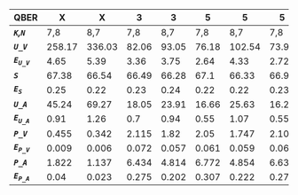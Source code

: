 ﻿| **QBER**                  | **X**  | **X**  | **3** | **3** | **5** | **5**  | **5** | **5**  |
|---------------------------|--------|--------|-------|-------|-------|--------|-------|--------|
| ***`K`,`N`***             | 7,8    | 8,7    | 7,8   | 8,7   | 7,8   | 8,7    | 7,8   | 8,7    |
| ***`U_V`***               | 258.17 | 336.03 | 82.06 | 93.05 | 76.18 | 102.54 | 73.92 | 101.88 |
| ***`E`<sub>`U_V`</sub>*** | 4.65   | 5.39   | 3.36  | 3.75  | 2.64  | 4.33   | 2.72  | 4.12   |
| ***`S`***                 | 67.38  | 66.54  | 66.49 | 66.28 | 67.1  | 66.33  | 66.96 | 66.47  |
| ***`E`<sub>`S`</sub>***   | 0.25   | 0.22   | 0.23  | 0.24  | 0.22  | 0.22   | 0.23  | 0.23   |
| ***`U_A`***               | 45.24  | 69.27  | 18.05 | 23.91 | 16.66 | 25.63  | 16.26 | 25.82  |
| ***`E`<sub>`U_A`</sub>*** | 0.91   | 1.26   | 0.7   | 0.94  | 0.55  | 1.07   | 0.55  | 1.03   |
| ***`P_V`***               | 0.455  | 0.342  | 2.115 | 1.82  | 2.05  | 1.747  | 2.102 | 1.703  |
| ***`E`<sub>`P_V`</sub>*** | 0.009  | 0.006  | 0.072 | 0.057 | 0.061 | 0.059  | 0.06  | 0.062  |
| ***`P_A`***               | 1.822  | 1.137  | 6.434 | 4.814 | 6.772 | 4.854  | 6.634 | 4.599  |
| ***`E`<sub>`P_A`</sub>*** | 0.04   | 0.023  | 0.275 | 0.202 | 0.307 | 0.222  | 0.278 | 0.214  |
